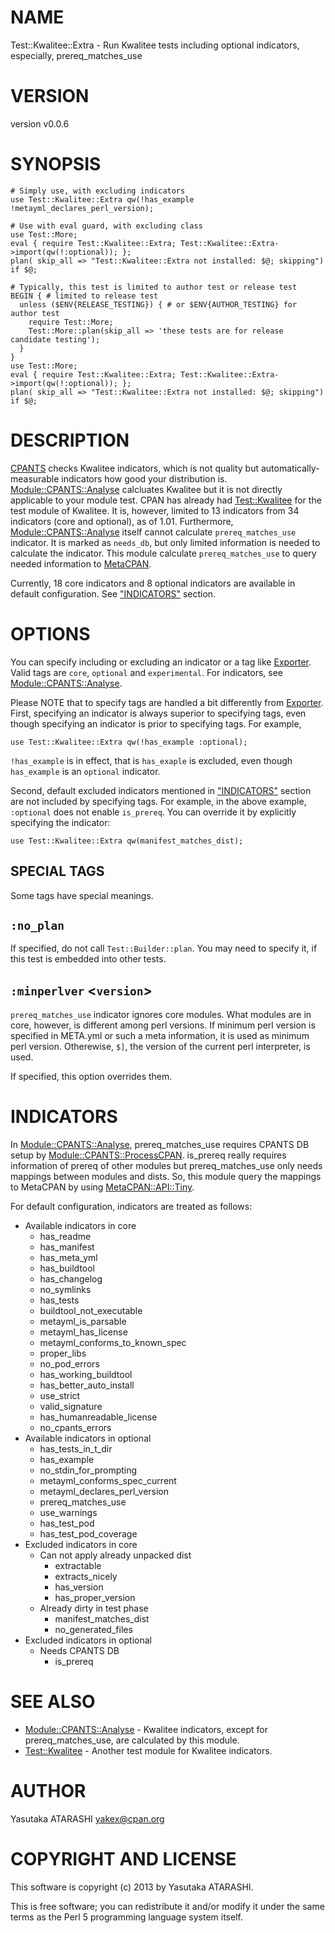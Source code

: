 # NAME

Test::Kwalitee::Extra - Run Kwalitee tests including optional indicators, especially, prereq\_matches\_use

# VERSION

version v0.0.6

# SYNOPSIS

    # Simply use, with excluding indicators
    use Test::Kwalitee::Extra qw(!has_example !metayml_declares_perl_version);

    # Use with eval guard, with excluding class
    use Test::More;
    eval { require Test::Kwalitee::Extra; Test::Kwalitee::Extra->import(qw(!:optional)); };
    plan( skip_all => "Test::Kwalitee::Extra not installed: $@; skipping") if $@;

    # Typically, this test is limited to author test or release test
    BEGIN { # limited to release test
      unless ($ENV{RELEASE_TESTING}) { # or $ENV{AUTHOR_TESTING} for author test
        require Test::More;
        Test::More::plan(skip_all => 'these tests are for release candidate testing');
      }
    }
    use Test::More;
    eval { require Test::Kwalitee::Extra; Test::Kwalitee::Extra->import(qw(!:optional)); };
    plan( skip_all => "Test::Kwalitee::Extra not installed: $@; skipping") if $@;

# DESCRIPTION

[CPANTS](http://cpants.cpanauthors.org/) checks Kwalitee indicators, which is not quality 
but automatically-measurable indicators how good your distribution is.
[Module::CPANTS::Analyse](http://search.cpan.org/perldoc?Module::CPANTS::Analyse) calcluates Kwalitee but it is not directly applicable to your module test.
CPAN has already had [Test::Kwalitee](http://search.cpan.org/perldoc?Test::Kwalitee) for the test module of Kwalitee.
It is, however, limited to 13 indicators from 34 indicators (core and optional), as of 1.01.
Furthermore, [Module::CPANTS::Analyse](http://search.cpan.org/perldoc?Module::CPANTS::Analyse) itself cannot calculate `prereq_matches_use` indicator.
It is marked as `needs_db`, but only limited information is needed to calculate the indicator.
This module calculate `prereq_matches_use` to query needed information to [MetaCPAN](https://metacpan.org/).

Currently, 18 core indicators and 8 optional indicators are available in default configuration. See ["INDICATORS"](#INDICATORS) section.

# OPTIONS

You can specify including or excluding an indicator or a tag like [Exporter](http://search.cpan.org/perldoc?Exporter).
Valid tags are `core`, `optional` and `experimental`. For indicators, see [Module::CPANTS::Analyse](http://search.cpan.org/perldoc?Module::CPANTS::Analyse).

Please NOTE that to specify tags are handled a bit differently from [Exporter](http://search.cpan.org/perldoc?Exporter).
First, specifying an indicator is always superior to specifying tags, 
even though specifying an indicator is prior to specifying tags.
For example, 

    use Test::Kwalitee::Extra qw(!has_example :optional);

`!has_example` is in effect, that is `has_exaple` is excluded, even though `has_example` is an `optional` indicator.

Second, default excluded indicators mentioned in ["INDICATORS"](#INDICATORS) section are not included by specifying tags.
For example, in the above example, `:optional` does not enable `is_prereq`.
You can override it by explicitly specifying the indicator:

    use Test::Kwalitee::Extra qw(manifest_matches_dist);

## SPECIAL TAGS

Some tags have special meanings.

## `:no_plan`

If specified, do not call `Test::Builder::plan`.
You may need to specify it, if this test is embedded into other tests.

## `:minperlver` <`version`\>

`prereq_matches_use` indicator ignores core modules.
What modules are in core, however, is different among perl versions.
If minimum perl version is specified in META.yml or such a meta information, it is used as minimum perl version.
Otherewise, `$]`, the version of the current perl interpreter, is used.

If specified, this option overrides them.

# INDICATORS

In [Module::CPANTS::Analyse](http://search.cpan.org/perldoc?Module::CPANTS::Analyse), prereq\_matches\_use requires CPANTS DB setup by [Module::CPANTS::ProcessCPAN](http://search.cpan.org/perldoc?Module::CPANTS::ProcessCPAN).
is\_prereq really requires information of prereq of other modules but prereq\_matches\_use only needs mappings between modules and dists.
So, this module query the mappings to MetaCPAN by using [MetaCPAN::API::Tiny](http://search.cpan.org/perldoc?MetaCPAN::API::Tiny).

For default configuration, indicators are treated as follows:

- Available indicators in core
    - has\_readme
    - has\_manifest
    - has\_meta\_yml
    - has\_buildtool
    - has\_changelog
    - no\_symlinks
    - has\_tests
    - buildtool\_not\_executable
    - metayml\_is\_parsable
    - metayml\_has\_license
    - metayml\_conforms\_to\_known\_spec
    - proper\_libs
    - no\_pod\_errors
    - has\_working\_buildtool
    - has\_better\_auto\_install
    - use\_strict
    - valid\_signature
    - has\_humanreadable\_license
    - no\_cpants\_errors
- Available indicators in optional
    - has\_tests\_in\_t\_dir
    - has\_example
    - no\_stdin\_for\_prompting
    - metayml\_conforms\_spec\_current
    - metayml\_declares\_perl\_version
    - prereq\_matches\_use
    - use\_warnings
    - has\_test\_pod
    - has\_test\_pod\_coverage
- Excluded indicators in core
    - Can not apply already unpacked dist
        - extractable
        - extracts\_nicely
        - has\_version
        - has\_proper\_version
    - Already dirty in test phase
        - manifest\_matches\_dist
        - no\_generated\_files
- Excluded indicators in optional
    - Needs CPANTS DB
        - is\_prereq

# SEE ALSO

- [Module::CPANTS::Analyse](http://search.cpan.org/perldoc?Module::CPANTS::Analyse) - Kwalitee indicators, except for prereq\_matches\_use, are calculated by this module.
- [Test::Kwalitee](http://search.cpan.org/perldoc?Test::Kwalitee) - Another test module for Kwalitee indicators.

# AUTHOR

Yasutaka ATARASHI <yakex@cpan.org>

# COPYRIGHT AND LICENSE

This software is copyright (c) 2013 by Yasutaka ATARASHI.

This is free software; you can redistribute it and/or modify it under
the same terms as the Perl 5 programming language system itself.
